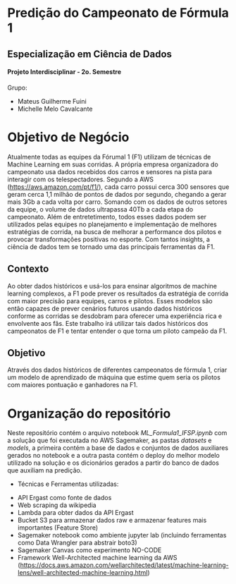 # Predição do Campeonato de Fórmula 1

## Especialização em Ciência de Dados
#### Projeto Interdisciplinar - 2o. Semestre

Grupo:
- Mateus Guilherme Fuini
- Michelle Melo Cavalcante

# Objetivo de Negócio

Atualmente todas as equipes da Fórumal 1 (F1) utilizam de técnicas de Machine Learning em suas corridas. A própria empresa organizadora do campeonato usa dados recebidos dos carros e sensores na pista para interagir com os telespectadores. Segundo a AWS (https://aws.amazon.com/pt/f1/), cada carro possui cerca 300 sensores que geram cerca 1,1 milhão de pontos de dados por segundo, chegando a gerar mais 3Gb a cada volta por carro. Somando com os dados de outros setores da equipe, o volume de dados ultrapassa 40Tb a cada etapa do campeonato. Além de entretetimento, todos esses dados podem ser utilizados pelas equipes no planejamento e implementação de melhores estratégias de corrida, na busca de melhorar a performance dos pilotos e provocar transformações positivas no esporte. Com tantos insights, a ciência de dados tem se tornado uma das principais ferramentas da F1.

## Contexto
Ao obter dados históricos e usá-los para ensinar algoritmos de machine learning complexos, a F1 pode prever os resultados da estratégia de corrida com maior precisão para equipes, carros e pilotos. Esses modelos são então capazes de prever cenários futuros usando dados históricos conforme as corridas se desdobram para oferecer uma experiência rica e envolvente aos fãs. Este trabalho irá utilizar tais dados históricos dos campeonatos de F1 e tentar entender o que torna um piloto campeão da F1.

## Objetivo
Através dos dados históricos de diferentes campeonatos de fórmula 1, criar um modelo de aprendizado de máquina que estime quem seria os pilotos com maiores pontuação e ganhadores na F1.

# Organização do repositório

Neste repositório contém o arquivo notebook *ML_Formula1_IFSP.ipynb* com a solução que foi executada no AWS Sagemaker, as pastas *datasets* e *models*, a primeira contém a base de dados e conjuntos de dados auxiliares gerados no notebook e a outra pasta contém o deploy do melhor modelo utilizado na solução e os dicionários gerados a partir do banco de dados que auxiliam na predição.

* Técnicas e Ferramentas utilizadas:
- API Ergast como fonte de dados
- Web scraping da wikipedia
- Lambda para obter dados da API Ergast
- Bucket S3 para armazenar dados raw e armazenar features mais importantes (Feature Store)
- Sagemaker notebook como ambiente jupyter lab (incluindo ferramentas como Data Wrangler para abstrair boto3)
- Sagemaker Canvas como experimento NO-CODE
- Framework Well-Architected machine learning da AWS 
(https://docs.aws.amazon.com/wellarchitected/latest/machine-learning-lens/well-architected-machine-learning.html)
